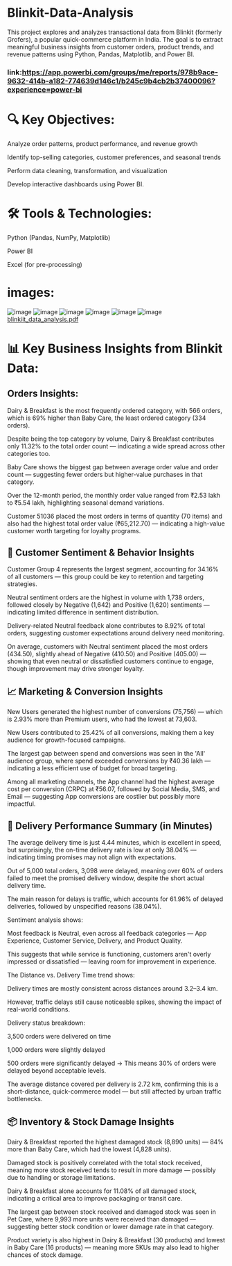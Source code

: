 # Blinkit-Data-Analysis
This project explores and analyzes transactional data from Blinkit (formerly Grofers), a popular quick-commerce platform in India. The goal is to extract meaningful business insights from customer orders, product trends, and revenue patterns using Python, Pandas, Matplotlib, and Power BI.
### link:https://app.powerbi.com/groups/me/reports/978b9ace-9632-414b-a182-774639d146c1/b245c9b4cb2b37400096?experience=power-bi

# 🔍 Key Objectives:
Analyze order patterns, product performance, and revenue growth

Identify top-selling categories, customer preferences, and seasonal trends

Perform data cleaning, transformation, and visualization

Develop interactive dashboards using Power BI.

# 🛠 Tools & Technologies:
Python (Pandas, NumPy, Matplotlib)

Power BI

Excel (for pre-processing)

# images:
![image](https://github.com/user-attachments/assets/1d726741-4295-40ef-baef-1d3966f94201)
![image](https://github.com/user-attachments/assets/684ddc4c-35b2-4a66-bf18-71c24f46cf39)
![image](https://github.com/user-attachments/assets/994fb35b-eb5f-46dc-98ed-18a977da27b8)
![image](https://github.com/user-attachments/assets/a2b1a26e-5f18-4b72-93e5-e1807fd6dba4)
![image](https://github.com/user-attachments/assets/23234a0c-c94a-4dc3-8cb2-088b72c7ee33)
![image](https://github.com/user-attachments/assets/d6ff7b77-5c5e-49e5-8b0a-34eeb2d8e7c5)
[blinkiit_data_analysis.pdf](https://github.com/user-attachments/files/20940296/blinkiit_data_analysis.pdf)

# 📊 Key Business Insights from Blinkit Data:
## Orders Insights:
Dairy & Breakfast is the most frequently ordered category, with 566 orders, which is 69% higher than Baby Care, the least ordered category (334 orders).

Despite being the top category by volume, Dairy & Breakfast contributes only 11.32% to the total order count — indicating a wide spread across other categories too.

Baby Care shows the biggest gap between average order value and order count — suggesting fewer orders but higher-value purchases in that category.

Over the 12-month period, the monthly order value ranged from ₹2.53 lakh to ₹5.54 lakh, highlighting seasonal demand variations.

Customer 51036 placed the most orders in terms of quantity (70 items) and also had the highest total order value (₹65,212.70) — indicating a high-value customer worth targeting for loyalty programs.
## 🧠 Customer Sentiment & Behavior Insights
Customer Group 4 represents the largest segment, accounting for 34.16% of all customers — this group could be key to retention and targeting strategies.

Neutral sentiment orders are the highest in volume with 1,738 orders, followed closely by Negative (1,642) and Positive (1,620) sentiments — indicating limited difference in sentiment distribution.

Delivery-related Neutral feedback alone contributes to 8.92% of total orders, suggesting customer expectations around delivery need monitoring.

On average, customers with Neutral sentiment placed the most orders (434.50), slightly ahead of Negative (410.50) and Positive (405.00) — showing that even neutral or dissatisfied customers continue to engage, though improvement may drive stronger loyalty.
## 📈 Marketing & Conversion Insights
New Users generated the highest number of conversions (75,756) — which is 2.93% more than Premium users, who had the lowest at 73,603.

New Users contributed to 25.42% of all conversions, making them a key audience for growth-focused campaigns.

The largest gap between spend and conversions was seen in the 'All' audience group, where spend exceeded conversions by ₹40.36 lakh — indicating a less efficient use of budget for broad targeting.

Among all marketing channels, the App channel had the highest average cost per conversion (CRPC) at ₹56.07, followed by Social Media, SMS, and Email — suggesting App conversions are costlier but possibly more impactful.
## 🚚 Delivery Performance Summary (in Minutes)
The average delivery time is just 4.44 minutes, which is excellent in speed, but surprisingly, the on-time delivery rate is low at only 38.04% — indicating timing promises may not align with expectations.

Out of 5,000 total orders, 3,098 were delayed, meaning over 60% of orders failed to meet the promised delivery window, despite the short actual delivery time.

The main reason for delays is traffic, which accounts for 61.96% of delayed deliveries, followed by unspecified reasons (38.04%).

Sentiment analysis shows:

Most feedback is Neutral, even across all feedback categories — App Experience, Customer Service, Delivery, and Product Quality.

This suggests that while service is functioning, customers aren't overly impressed or dissatisfied — leaving room for improvement in experience.

The Distance vs. Delivery Time trend shows:

Delivery times are mostly consistent across distances around 3.2–3.4 km.

However, traffic delays still cause noticeable spikes, showing the impact of real-world conditions.

Delivery status breakdown:

3,500 orders were delivered on time

1,000 orders were slightly delayed

500 orders were significantly delayed
→ This means 30% of orders were delayed beyond acceptable levels.

The average distance covered per delivery is 2.72 km, confirming this is a short-distance, quick-commerce model — but still affected by urban traffic bottlenecks.
## 📦 Inventory & Stock Damage Insights
Dairy & Breakfast reported the highest damaged stock (8,890 units) — 84% more than Baby Care, which had the lowest (4,828 units).

Damaged stock is positively correlated with the total stock received, meaning more stock received tends to result in more damage — possibly due to handling or storage limitations.

Dairy & Breakfast alone accounts for 11.08% of all damaged stock, indicating a critical area to improve packaging or transit care.

The largest gap between stock received and damaged stock was seen in Pet Care, where 9,993 more units were received than damaged — suggesting better stock condition or lower damage rate in that category.

Product variety is also highest in Dairy & Breakfast (30 products) and lowest in Baby Care (16 products) — meaning more SKUs may also lead to higher chances of stock damage.


